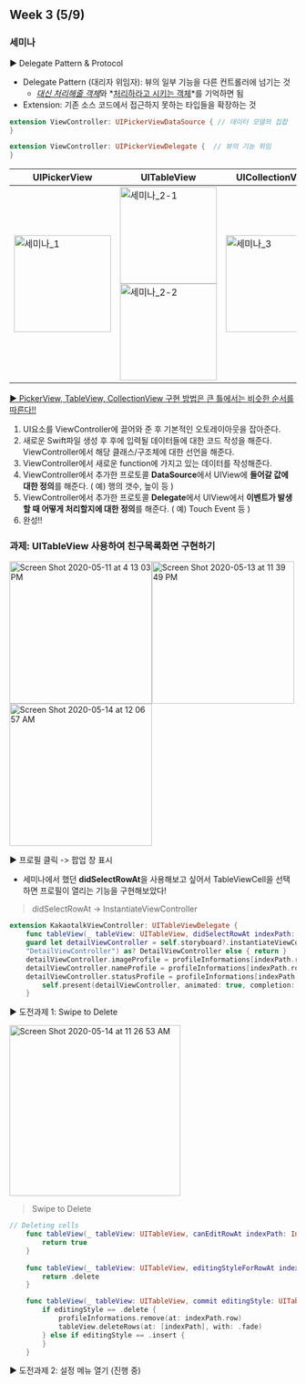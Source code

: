 ## Week 3 (5/9)

### 세미나

▶️ Delegate Pattern & Protocol

- Delegate Pattern (대리자 위임자): 뷰의 일부 기능을 다른 컨트롤러에 넘기는 것
  - <u>*대신 처리해줄 객체*</u>와 *<u>처리하라고 시키는 객체</u>*를 기억하면 됨
- Extension: 기존 소스 코드에서 접근하지 못하는 타입들을 확장하는 것

```swift
extension ViewController: UIPickerViewDataSource { // 데이터 모델의 집합
}  

extension ViewController: UIPickerViewDelegate {  // 뷰의 기능 위임
}
```

| UIPickerView                                                 | UITableView                                                  | UICollectionView                                             |
| ------------------------------------------------------------ | ------------------------------------------------------------ | ------------------------------------------------------------ |
| <img width="170" alt="세미나_1" src="https://user-images.githubusercontent.com/46921003/81468767-8ff29200-921c-11ea-9d0d-9215fc3fad8a.png"> | <img width="170" alt="세미나_2-1" src="https://user-images.githubusercontent.com/46921003/81468781-a862ac80-921c-11ea-8ca9-66cca5984763.png"><img width="170" alt="세미나_2-2" src="https://user-images.githubusercontent.com/46921003/81468793-bd3f4000-921c-11ea-9b47-e6d8987472f6.png"> | <img width="170" alt="세미나_3" src="https://user-images.githubusercontent.com/46921003/81468815-d21bd380-921c-11ea-95bf-507e6611fe73.png"> |



<u>▶️ PickerView, TableView, CollectionView 구현 방법은 큰 틀에서는 비슷한 순서를 따른다!!</u>

1. UI요소를 ViewController에 끌어와 준 후 기본적인 오토레이아웃을 잡아준다.
2. 새로운 Swift파일 생성 후 후에 입력될 데이터들에 대한 코드 작성을 해준다. ViewController에서 해당 클래스/구조체에 대한 선언을 해준다.
3. ViewController에서 새로운 function에 가지고 있는 데이터를 작성해준다.
4. ViewController에서 추가한 프로토콜 **DataSource**에서 UIView에 **들어갈 값에 대한 정의**를 해준다. ( 예) 행의 갯수, 높이 등 )
5. ViewController에서 추가한 프로토콜 **Delegate**에서 UIView에서 **이벤트가 발생할 때 어떻게 처리할지에 대한 정의**를 해준다. ( 예) Touch Event 등 )
6. 완성!!





### 과제: UITableView 사용하여 친구목록화면 구현하기



<img width="250" alt="Screen Shot 2020-05-11 at 4 13 03 PM" src="https://user-images.githubusercontent.com/46921003/81826813-1e477a80-9573-11ea-86c1-258c582eb6c5.png"><img width="250" alt="Screen Shot 2020-05-13 at 11 39 49 PM" src="https://user-images.githubusercontent.com/46921003/81826870-2dc6c380-9573-11ea-84c0-24f1d709dcbc.png"><img width="250" alt="Screen Shot 2020-05-14 at 12 06 57 AM" src="https://user-images.githubusercontent.com/46921003/81830319-dfb3bf00-9576-11ea-90f1-542e30e1f93d.png">



▶️ 프로필 클릭 -> 팝업 창 표시

- 세미나에서 했던 **didSelectRowAt**을 사용해보고 싶어서 TableViewCell을 선택하면 프로필이 열리는 기능을 구현해보았다!

> didSelectRowAt -> InstantiateViewController

```swift
extension KakaotalkViewController: UITableViewDelegate { 
    func tableView(_ tableView: UITableView, didSelectRowAt indexPath: IndexPath) {
    guard let detailViewController = self.storyboard?.instantiateViewController(identifier:
    "DetailViewController") as? DetailViewController else { return }
    detailViewController.imageProfile = profileInformations[indexPath.row].profile.getImageName()
    detailViewController.nameProfile = profileInformations[indexPath.row].name
    detailViewController.statusProfile = profileInformations[indexPath.row].status
        self.present(detailViewController, animated: true, completion: nil)
    }
```



▶️ 도전과제 1: Swipe to Delete

<img width="300" alt="Screen Shot 2020-05-14 at 11 26 53 AM" src="https://user-images.githubusercontent.com/46921003/81885787-140a9800-95d6-11ea-9af9-bbced5d4542c.png">

> Swipe to Delete

```swift
// Deleting cells
    func tableView(_ tableView: UITableView, canEditRowAt indexPath: IndexPath) -> Bool {
        return true
    }
    
    func tableView(_ tableView: UITableView, editingStyleForRowAt indexPath: IndexPath) -> UITableViewCell.EditingStyle {
        return .delete
    }

    func tableView(_ tableView: UITableView, commit editingStyle: UITableViewCell.EditingStyle, forRowAt indexPath: IndexPath) {
        if editingStyle == .delete {
            profileInformations.remove(at: indexPath.row)
            tableView.deleteRows(at: [indexPath], with: .fade)
        } else if editingStyle == .insert {
        }
    }
```



▶️ 도전과제 2: 설정 메뉴 열기 (진행 중)

